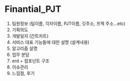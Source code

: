 # Finantial_PJT

1. 팀원정보 (팀이름, 각자이름, PJT이름, 깃주소, 프젝 주소…etc)
2. 기획의도
3. 개발일지 (간트차트)
4. 서비스 대표 기능들에 대한 설명 (설계내용)
5. 알고리즘 설명
6. 업무 분담
7. erd + 컴포넌트 구조
8. 이슈관리
9. 느낌점, 후기
